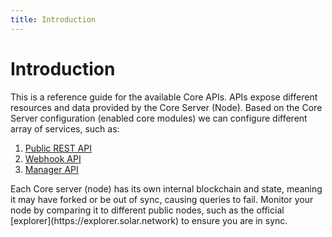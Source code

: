 ```yaml
---
title: Introduction
---
```


# Introduction

This is a reference guide for the available Core APIs. APIs expose different resources and data provided by the Core Server (Node). Based on the Core Server configuration (enabled core modules) we can configure different array of services, such as:

1. [Public REST API](/docs/api/public-rest-api/getting-started)
2. [Webhook API](/docs/api/webhook-api/getting-started)
3. [Manager API](/docs/api/manager-api/getting-started)

<x-alert type="info">
Each Core server (node) has its own internal blockchain and state, meaning it may have forked or be out of sync, causing queries to fail. Monitor your node by comparing it to different public nodes, such as the official [explorer](https://explorer.solar.network) to ensure you are in sync.
</x-alert>

